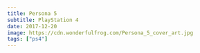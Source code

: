 ```yaml
---
title: Persona 5
subtitle: PlayStation 4
date: 2017-12-20
image: https://cdn.wonderfulfrog.com/Persona_5_cover_art.jpg
tags: ["ps4"]
---
```

